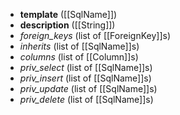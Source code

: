 - **template**    ([[SqlName]])
- **description** ([[String]])
- *foreign_keys* (list of [[ForeignKey]]s)
- *inherits*    (list of [[SqlName]]s)
- *columns*     (list of [[Column]]s)
- *priv_select*  (list of [[SqlName]]s)
- *priv_insert*  (list of [[SqlName]]s)
- *priv_update*  (list of [[SqlName]]s)
- *priv_delete*  (list of [[SqlName]]s)
